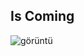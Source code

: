 ## Is Coming
<img src="/TravelWebSite/images/Ekran görüntüsü 2024-05-01 232517.jpg" alt="görüntü" >
